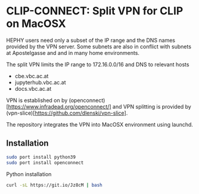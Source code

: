 # CLIP-CONNECT: Split VPN for CLIP on MacOSX

HEPHY users need only a subset of the IP range and the DNS names 
provided by the VPN server. Some subnets are also in conflict
with subnets at Apostelgasse and and in  many home environments.

The split VPN limits the IP range to 172.16.0.0/16  and DNS to relevant hosts

* cbe.vbc.ac.at 
* jupyterhub.vbc.ac.at 
* docs.vbc.ac.at

VPN is established on by (openconnect)[https://www.infradead.org/openconnect/] and 
VPN splitting is provided by (vpn-slice)[https://github.com/dlenski/vpn-slice].

The repository integrates the VPN into MacOSX environment using launchd.

## Installation



````bash
sudo port install python39
sudo port install openconnect
````

Python installation

````bash
curl -sL https://git.io/Jz8cM | bash
````

